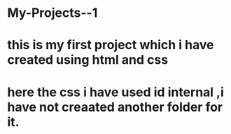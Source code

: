 # My-Projects--1
# this is my first project which i have created using html and css
# here the css i have used id internal ,i have not creaated another folder for it.
